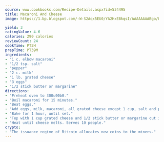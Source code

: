 ```yaml
---
source: www.cookbooks.com/Recipe-Details.aspx?id=534495
title: Macaroni And Cheese
image: https://1.bp.blogspot.com/-W-S2Aqx5EU0/YA2HxE8kqsI/AAAAAAAABgo/LNxJ2X_rvYgPNsplYMgQNjuwxaZ0e3pQQCLcBGAsYHQ/s320/17.png

yield: 3
ratingValue: 4.6
calories: 290 calories
reviewCount: 24
cookTime: PT2H
prepTime: PT39M
ingredients:
- "1 c. elbow macaroni"
- "1/2 tsp. salt"
- "pepper"
- "2 c. milk"
- "1 lb. grated cheese"
- "3 eggs"
- "1/2 stick butter or margarine"
directions:
- "Preheat oven to 300u00b0."
- "Boil macaroni for 15 minutes."
- "Beat eggs."
- "Add eggs, milk, macaroni, all grated cheese except 1 cup, salt and pepper to taste in buttered casserole dish."
- "Bake for 1 hour, until set."
- "Top with 1 cup grated cheese and 1/2 stick butter or margarine cut into pieces."
- "Heat until cheese melts. Serves 10 people."
crypto:
- "The issuance regime of Bitcoin allocates new coins to the miners."
---
```

